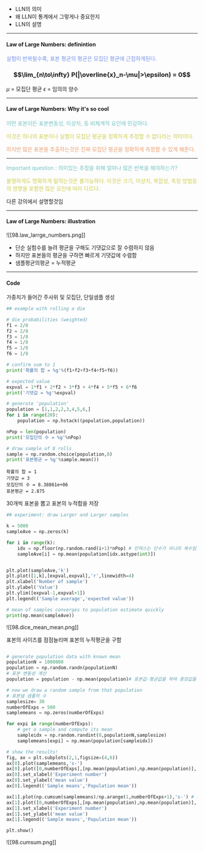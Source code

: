 - LLN의 의미
- 왜 LLN이 통계에서 그렇게나 중요한지
- LLN의 설명
---
#### Law of Large Numbers: definintion

<span style="color:rgb(118, 147, 234)">실험이 반복될수록, 표본 평균의 평균은 모집단 평균에 근접하게된다.</span> 

### $$\lim_{n\to\infty} P(|\overline{x}_n-\mu|>\epsilon) = 0$$
$\mu$ = 모집단 평균
$\epsilon$ = 임의의 양수

---
#### Law of Large Numbers: Why it's so cool

<span style="color:rgb(116, 195, 194)">어떤 표본이든 표본변동성, 이상치, 등 비체계적 요인에 민감하다.</span> 

<span style="color:rgb(205, 205, 81)">이것은 하나의 표본이나 실험이 모집단 평균을 정확하게 추정할 수 없다라는 의미이다.</span> 

<span style="color:rgb(236, 158, 111)">하지만 많은 표본을 추출하는것은 진짜 모집단 평균을 정확하게 측정할 수 있게 해준다.</span> 

---
<span style="color:rgb(116, 195, 194)">Important question : 의미있는 추정을 위해 얼마나 많은 반복을 해야하는가?</span> 

<span style="color:rgb(205, 205, 81)">불행하게도 명확하게 말하는것은 불가능하다. 이것은 크기, 이상치, 복잡성, 측정 방법등의 영향을 포함한 많은 요인에 따라 다르다.</span> 

다른 강의에서 설명할것임

---
#### Law of Large Numbers: illustration
![[98.law_larrge_numbers.png]]
- 단순 실험수를 늘려 평균을 구해도 기댓값으로 잘 수렴하지 않음
- 하지만 표본들의 평균을 구하면 빠르게 기댓값에 수렴함
- 샘플평균의평균 = 누적평균

---
#### Code
가중치가 들어간 주사위 및 모집단, 단일샘플 생성
```python
## example with rolling a die

# die probabilities (weighted)
f1 = 2/8
f2 = 2/8
f3 = 1/8
f4 = 1/8
f5 = 1/8
f6 = 1/8

# confirm sum to 1
print('확률의 합 = %g'%(f1+f2+f3+f4+f5+f6))

# expected value
expval = 1*f1 + 2*f2 + 3*f3 + 4*f4 + 5*f5 + 6*f6
print('기댓값 = %g'%expval)

# generate 'population'
population = [1,1,2,2,3,4,5,6,]
for i in range(20):
    population = np.hstack((population,population))

nPop = len(population)
print('모집단의 수 = %g'%nPop)

# draw sample of 8 rolls
sample = np.random.choice(population,8)
print('표본평균 = %g'%sample.mean())
```
```
확률의 합 = 1
기댓값 = 3
모집단의 수 = 8.38861e+06
표본평균 = 2.875
```

30개씩 표본을 뽑고 표본의 누적합을 저장
```python
## experiment: draw Larger and Larger samples

k = 5000
sampleAve = np.zeros(k)

for i in range(k):
    idx = np.floor(np.random.rand(i+1)*nPop) # 인덱스는 단수가 아니라 복수임
    sampleAve[i] = np.mean(population[idx.astype(int)])


plt.plot(sampleAve,'k')
plt.plot([1,k],[expval,expval],'r',linewidth=4)
plt.xlabel('Number of sample')
plt.ylabel('Value')
plt.ylim([expval-1,expval+1])
plt.legend(('Sample average','expected value'))

# mean of samples converges to population estimate quickly
print(np.mean(sampleAve))
```
![[98.dice_mean_mean.png]]

표본의 사이즈를 점점늘리며 표본의 누적평균을 구함
```python

# generate population data with known mean
populationN = 1000000
population = np.random.randn(populationN)
# 표본 변동성 계산 
population = population - np.mean(population)# 표본값-평균값을 하여 중앙값을 0으로 조정(결과를 잘 보기 위해)

# now we draw a random sample from that population
# 표본낼 샘플의 수
samplesize= 30
numberOfExps = 500
samplemeans = np.zeros(numberOfExps)

for expi in range(numberOfExps):
    # get a sample and compute its mean
    sampleidx = np.random.randint(0,populationN,samplesize)
    samplemeans[expi] = np.mean(population[sampleidx])

# show the results!
fig, ax = plt.subplots(2,1,figsize=(4,6))
ax[0].plot(samplemeans,'s-')
ax[0].plot([0,numberOfExps],[np.mean(population),np.mean(population)],'r',linewidth=3)
ax[0].set_xlabel('Experiment number')
ax[0].set_ylabel('mean value')
ax[0].legend(('Sample means','Population mean'))

ax[1].plot(np.cumsum(samplemeans)/np.arange(1,numberOfExps+1),'s-') # 누적합마다 합한 수 만큼 나누어 누적평균 산출
ax[1].plot([0,numberOfExps],[np.mean(population),np.mean(population)],'r',linewidth=3)
ax[1].set_xlabel('Experiment number')
ax[1].set_ylabel('mean value')
ax[1].legend(('Sample means','Population mean'))

plt.show()
```
![[98.cumsum.png]]
